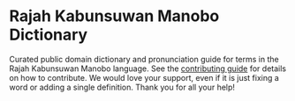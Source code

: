 
# Rajah Kabunsuwan Manobo Dictionary

Curated public domain dictionary and pronunciation guide for terms in the Rajah Kabunsuwan Manobo language. See the [contributing guide](https://github.com/drumworkteam/term/blob/make/.github/contributing.md) for details on how to contribute. We would love your support, even if it is just fixing a word or adding a single definition. Thank you for all your help!